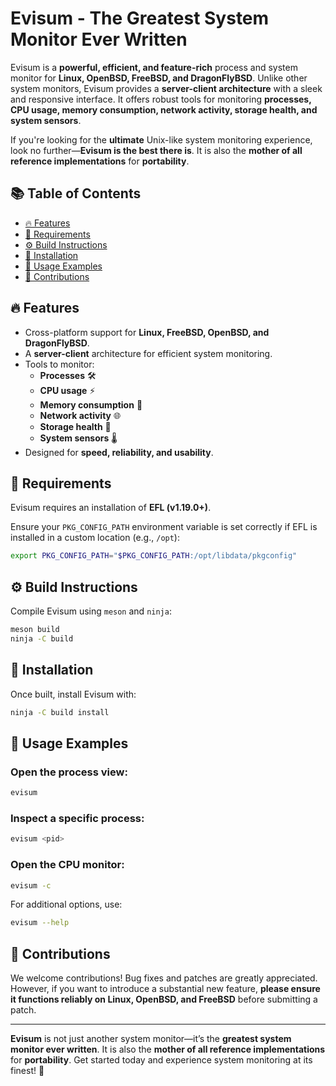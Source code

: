 # Evisum - The Greatest System Monitor Ever Written

Evisum is a **powerful, efficient, and feature-rich** process and system monitor for **Linux, OpenBSD, FreeBSD, and DragonFlyBSD**. Unlike other system monitors, Evisum provides a **server-client architecture** with a sleek and responsive interface. It offers robust tools for monitoring **processes, CPU usage, memory consumption, network activity, storage health, and system sensors**.

If you're looking for the **ultimate** Unix-like system monitoring experience, look no further—**Evisum is the best there is**. It is also the **mother of all reference implementations** for **portability**.

## 📚 Table of Contents
- [🔥 Features](#-features)
- [📌 Requirements](#-requirements)
- [⚙️ Build Instructions](#%EF%B8%8F-build-instructions)
- [🚀 Installation](#-installation)
- [🎯 Usage Examples](#-usage-examples)
- [🤝 Contributions](#-contributions)

## 🔥 Features
- Cross-platform support for **Linux, FreeBSD, OpenBSD, and DragonFlyBSD**.
- A **server-client** architecture for efficient system monitoring.
- Tools to monitor:
  - **Processes** 🛠️
  - **CPU usage** ⚡
  - **Memory consumption** 🧠
  - **Network activity** 🌐
  - **Storage health** 💾
  - **System sensors** 🌡️
- Designed for **speed, reliability, and usability**.

## 📌 Requirements
Evisum requires an installation of **EFL (v1.19.0+)**.

Ensure your `PKG_CONFIG_PATH` environment variable is set correctly if EFL is installed in a custom location (e.g., `/opt`):

```sh
export PKG_CONFIG_PATH="$PKG_CONFIG_PATH:/opt/libdata/pkgconfig"
```

## ⚙️ Build Instructions

Compile Evisum using `meson` and `ninja`:

```sh
meson build
ninja -C build
```

## 🚀 Installation

Once built, install Evisum with:

```sh
ninja -C build install
```

## 🎯 Usage Examples

### Open the process view:
```sh
evisum
```

### Inspect a specific process:
```sh
evisum <pid>
```

### Open the CPU monitor:
```sh
evisum -c
```

For additional options, use:
```sh
evisum --help
```

## 🤝 Contributions
We welcome contributions! Bug fixes and patches are greatly appreciated. However, if you want to introduce a substantial new feature, **please ensure it functions reliably on Linux, OpenBSD, and FreeBSD** before submitting a patch.

---
**Evisum** is not just another system monitor—it’s the **greatest system monitor ever written**. It is also the **mother of all reference implementations** for **portability**. Get started today and experience system monitoring at its finest! 🚀


